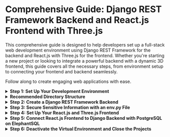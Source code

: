 # Comprehensive Guide: Django REST Framework Backend and React.js Frontend with Three.js

This comprehensive guide is designed to help developers set up a full-stack web development environment using Django REST Framework for the backend and React.js with Three.js for the frontend. Whether you're starting a new project or looking to integrate a powerful backend with a dynamic 3D frontend, this guide covers all the necessary steps, from environment setup to connecting your frontend and backend seamlessly. 

Follow along to create engaging web applications with ease.
<details>
<summary><strong>Step 1: Set Up Your Development Environment</strong></summary>

Before you begin, make sure you have the following installed on your computer:

- Python: You'll need Python 3.x installed.
- Node.js and npm: These are required for managing JavaScript dependencies.
- Visual Studio Code: You can download it from the official Visual Studio Code website.
- Git: This is helpful for version control and collaboration.
</details>

<details>
<summary><strong>Recommended Directory Structure</strong></summary>

When setting up a project with a Django REST Framework backend and a separate React.js and Three.js frontend in Visual Studio Code, it's essential to follow a directory structure that promotes organization and maintainability. Here's a recommended directory structure and an explanation for each part:

### Directory Structure:
```
myproject/                 <-- Root project directory
│
├── backend/               <-- Backend project directory
│   ├── backendenv/        <-- Virtual environment for backend
│   ├── backendproject/    <-- Django backend project
│   │   ├── backendproject/ <-- Project settings and configuration
│   │   ├── apiapp/        <-- Django app for API
│   │   │   ├── migrations/  <-- Database migration files
│   │   │   ├── admin.py    <-- Admin site configuration
│   │   │   ├── apps.py     <-- App configuration
│   │   │   ├── models.py   <-- Data models for the API
│   │   │   ├── serializers.py  <-- API serializers
│   │   │   ├── views.py   <-- API views and endpoints
│   │   │   └── ...
│   │   ├── manage.py      <-- Django management script
│   │   └── ...
│   ├── templates/         <-- Django templates (HTML)
│   ├── static/            <-- Static files (CSS, JS, images)
│   │   ├── js/            <-- JavaScript files for the backend
│   │   ├── ...
│   ├── requirements.txt   <-- Python dependencies
│   ├── .gitignore        <-- Git ignore file
│   ├── db.sqlite3        <-- SQLite database file (or other DB)
│   └── ...
│
├── frontend/              <-- Frontend project directory
│   ├── frontendenv/      <-- Virtual environment for frontend
│   ├── frontendproject/  <-- React frontend project
│   │   ├── public/        <-- Public assets
│   │   ├── src/           <-- React source code
│   │   │   ├── components/  <-- React components
│   │   │   │   ├── App.js    <-- Main React component
│   │   │   │   └── ...
│   │   │   ├── App.css    <-- CSS styles for the frontend
│   │   │   ├── index.js   <-- Entry point for the React app
│   │   │   ├── threejs/    <-- Three.js JavaScript files
│   │   │   │   ├── scene.js     <-- Three.js scene setup
│   │   │   │   ├── camera.js    <-- Three.js camera configuration
│   │   │   │   ├── renderer.js  <-- Three.js renderer setup
│   │   │   │   └── ...
│   │   ├── package.json  <-- Node.js package configuration
│   │   ├── node_modules/  <-- Node.js modules for frontend
│   │   └── ...
│   └── ...
│
└── venv/                  <-- Common virtual environment (optional)


```


### Directory Structure and Explanation

- **myproject/**: This is the root directory of your entire project. It contains both the backend and frontend project directories.

  - **backend/**: This directory contains all your Django backend-related files. It includes the Django project (backendproject), the virtual environment (backendenv), and any Django apps you create.

    - **backendenv/**: This directory contains the virtual environment specifically for the Django backend. It's isolated from the system-wide Python environment and holds all the backend dependencies.

    - **backendproject/**: This is the Django project directory for your backend. It contains the settings.py, urls.py, and other Django project files.

      - **backendproject/**: Project settings and configuration.

      - **apiapp/**: Django app for the API.

        - **migrations/**: Database migration files.

        - **admin.py**: Admin site configuration.

        - **apps.py**: App configuration.

        - **models.py**: Data models for the API.

        - **serializers.py**: API serializers.

        - **views.py**: API views and endpoints.

        - ... (other app-specific files)

      - **manage.py**: Django management script.

    - **templates/**: Django templates (HTML).

    - **static/**: Static files (CSS, JS, images).

    - **requirements.txt**: Python dependencies.

    - **.gitignore**: Git ignore file.

    - **db.sqlite3**: SQLite database file (or other DB).

  - **frontend/**: This directory contains all your frontend-related files. It includes the React.js frontend project (frontendproject), the virtual environment (frontendenv), and the node_modules directory, which contains Node.js modules for frontend development.

    - **frontendenv/**: This directory contains the virtual environment specifically for the frontend. It's isolated from the system-wide Python environment and holds all the frontend dependencies.

    - **frontendproject/**: This directory contains your React.js and Three.js frontend project files. It's isolated from the backend project and has its own development environment.

      - **public/**: Public assets.

      - **src/**: React source code.

        - **components/**: React components.

          - **App.js**: Main React component.

          - ... (other components)

        - **App.css**: CSS styles for the frontend.

        - **index.js**: Entry point for the React app.

        - **threejs/**: Three.js JavaScript files.

          - **scene.js**: Three.js scene setup.

          - **camera.js**: Three.js camera configuration.

          - **renderer.js**: Three.js renderer setup.

          - ... (other Three.js files)

      - **package.json**: Node.js package configuration.

      - **node_modules/**: Node.js modules for frontend.

- **venv/** (optional): This is an optional common virtual environment directory that you can create if you prefer to keep your virtual environment separate from the backend and frontend. However, it's often recommended to have separate virtual environments for each part of your project for better isolation.

Please note that this is an illustrative example, and you can adapt it to your specific project's needs by adding or removing files and directories as necessary.


Please replace "myproject," "backendproject," "frontendproject," and other placeholder names with your actual project and app names. This directory structure helps keep your project organized, and Visual Studio Code makes it easy to navigate through these directories and manage your code efficiently.

</details>


<details>
<summary><strong>Step 2: Create a Django REST Framework Backend</strong></summary>
  
### Create a New Backend Project Directory

In your terminal, navigate to the directory where you want to create the Django REST Framework backend project:

```bash
cd /path/to/your/backend/directory
```

Create a new directory for your backend project (replace backendproject with your desired project name):

``` bash
mkdir backendproject
```

Move into the newly created backend project directory:

```bash
cd backendproject
```

### Create a Virtual Environment for the Backend
Create a virtual environment for the Django backend (replace backendenv with your preferred environment name):

``` bash
python -m venv backendenv
```

Activate the virtual environment:

- On macOS and Linux:

```bash
source backendenv/bin/activate
```

- On Windows (using Command Prompt):

```bash
backendenv\Scripts\activate
```
- On Windows (using Git Bash or PowerShell):

```bash
source backendenv/Scripts/activate
```

### Install Django and Set Up the Backend
Install Django within the activated virtual environment:

```bash
pip install Django
```
Create a new Django project for your backend:

```bash
django-admin startproject backendproject .
````

### Initial Migration and Additional Migrations
Before proceeding, let's perform the initial database migration. In your terminal, while in the backendproject directory (where manage.py is located), run the following commands:

```bash
python manage.py makemigrations
python manage.py migrate
```
This initializes the database schema based on your project's initial configuration.

Note: You should create additional migrations whenever you make changes to your models, serializers, or database schema. Each migration corresponds to a change in your database structure. For example, if you add a new model or modify an existing one, you need to create a migration to reflect those changes in the database.

To create a migration for model changes, run:

```bash
python manage.py makemigrations
```

To apply the pending migrations, run:

```bash
python manage.py migrate
```

### Create a Django App for the API
Inside your Django project, create an app to handle your API (replace apiapp with your desired app name):

``` bash
python manage.py startapp apiapp
```

### Define Models, Serializers, Views, and Configure Settings
- Define models in your app to represent your data.
- Create serializers and views for your API.
 -Configure your Django project's settings, including database settings and installed apps. Make sure to add your app to the INSTALLED_APPS list in settings.py.
  
### Generate requirements.txt for Backend
While in the backendproject directory (where manage.py is located), run the following command to generate the requirements.txt file:

```bash
pip freeze > requirements.txt
```

### Run the Development Server
Start the Django development server:

```bash
python manage.py runserver
```
Your API will be accessible at http://localhost:8000.

</details>





<details>
<summary><strong>Step 3: Secure Sensitive Information with an env.py File</strong></summary>

### Create an `env.py` File

1. In your Django backend project directory, create a new file named `env.py`. This file will store sensitive information like database credentials and other configurations.

2. Open the `env.py` file and define variables for sensitive information. For example:

   ```python
   # env.py

   # Database configuration
   DATABASE_URL = 'postgres://username:password@hostname/database'

   # Secret key for Django
   SECRET_KEY = 'your-secret-key-here'

   # Other sensitive information
   # ...
   ```
   
Replace the placeholders with your actual database URL, secret key, and any other sensitive information your project requires.

Add env.py to .gitignore
In your Django backend project directory, locate the .gitignore file (or create one if it doesn't exist).

Open the .gitignore file and add an entry to exclude the env.py file from version control. This prevents sensitive information from being accidentally committed to your repository.


```bash
# .gitignore

# Exclude env.py file
env.py
```
Load Environment Variables in Django Settings
In your Django settings.py file, import the env module and load environment variables from the env.py file.

```python
# settings.py

import os
from env import DATABASE_URL, SECRET_KEY  # Import sensitive information

# ...

# Database configuration
DATABASES = {
    'default': {
        'ENGINE': 'django.db.backends.postgresql',
        'NAME': 'database',  # Replace with your database name
        'USER': 'username',  # Replace with your username
        'PASSWORD': 'password',  # Replace with your password
        'HOST': 'hostname',  # Replace with your database host
        'PORT': '5432',  # Default PostgreSQL port
    }
}

# Secret key
SECRET_KEY = SECRET_KEY

# ...
```

This ensures that sensitive information is loaded from the env.py file.

Use Environment Variables in Your Code
Throughout your Django project code, access sensitive information using environment variables instead of hardcoding values. For example:

```python
# Instead of hardcoding the secret key:
# secret_key = 'your-secret-key-here'

# Use the environment variable:
secret_key = os.environ.get('SECRET_KEY')
```

By following these steps, you can securely manage sensitive information in your Django project using an env.py file while keeping it out of version control by including it in the .gitignore file.

This section explains how to create an env.py file to store sensitive information, add it to the .gitignore file to prevent accidental commits, and load environment variables in Django settings to use the stored sensitive data securely.

</details>






<details>
<summary><strong>Step 4: Set Up Your React.js and Three.js Frontend</strong></summary>

### Create a New Frontend Project Directory
In your terminal, navigate to the directory where you want to create the React.js and Three.js frontend project:

```bash
cd /path/to/your/frontend/directory
```

Create a new virtual environment (replace venv with your desired virtual environment name):
``` bash
python -m venv frontendenv
```

Activate the virtual environment:
On Windows:

```bash
frontendvenv\Scripts\activate
```
On macOS and Linux:

```bash
source frontendvenv/bin/activate
```

Now, you can proceed to create the frontendproject directory and set up your React.js project within the virtual environment:

Create a new directory for your frontend project (replace frontendproject with your desired project name):

```bash
mkdir frontendproject
```

Move into the newly created frontend project directory:

```bash
cd frontendproject
```

### Create a React.js Project for the Frontend
Create a new React.js project for your frontend (replace frontendproject with your desired project name):

```bash
npx create-react-app frontendproject
```

### Navigate to Your React Project
Change to the directory of your React project:

```bash
cd frontendproject
```

### Install Axios for Making API Requests
Install the Axios library using npm:

```bash
npm install axios
```

By following these steps, you have created a virtual environment in the frontend directory and set up your React.js project within that virtual environment. This isolates the project's Python dependencies from the system-wide dependencies and ensures a clean environment for your React.js development.

### Install Three.js for 3D Graphics
Install the Three.js library using npm:

```bash
npm install three
```

This makes Three.js available for creating 3D graphics in your React application. (Optional

### Generate requirements.txt for Frontend
While in the frontendproject directory (where package.json is located), run the following command to generate the requirements.txt file using npm:

```bash
npm list --depth 0 --global false > requirements.txt
```

### Develop Your React Frontend
Inside your React project, develop your React components, manage state, and handle UI functionality. You can make API requests to your Django backend using Axios and create 3D graphics with Three.js.

### Start the React Development Server
Start the React development server to run your frontend:

```bash
npm start
```
Your React app will be accessible at http://localhost:3000.
</details>






<details>
<summary><strong>Step 5: Connect React.js Frontend to Django Backend with PostgreSQL on ElephantSQL</strong></summary>

### Configure PostgreSQL Database on ElephantSQL

1. Sign up for an ElephantSQL account if you haven't already: [ElephantSQL](https://www.elephantsql.com/).

2. After logging in, create a new database instance by following their setup instructions.

3. Once the database is created, you'll receive connection details. Note down the database URL; it will look something like this: `postgres://username:password@hostname/database`.

### Update Django Database Settings

4. In your Django backend project, open the `settings.py` file.

5. Locate the `DATABASES` section and update it to use the PostgreSQL database URL you obtained from ElephantSQL. It should look like this:

   ```python
   DATABASES = {
       'default': {
           'ENGINE': 'django.db.backends.postgresql',
           'NAME': 'database',  # Replace with your database name
           'USER': 'username',  # Replace with your username
           'PASSWORD': 'password',  # Replace with your password
           'HOST': 'hostname',  # Replace with your database host
           'PORT': '5432',  # Default PostgreSQL port
       }
   }

Migrate and Populate the Database
In your terminal, while in the Django backend project directory, run the following commands to apply database migrations and create tables:

```bash
python manage.py makemigrations
python manage.py migrate
```
You can now populate the database with data as needed by creating Django models, serializers, and views to handle data storage and retrieval.

Update React.js Frontend API Calls
In your React.js frontend project, open the files where you make API calls to the backend (e.g., using Axios).

Update the API endpoints to point to your Django backend, which is now configured to use PostgreSQL on ElephantSQL. For example:

```javascript
const API_URL = 'http://localhost:8000/api/';  // Replace with your Django backend URL
```
Test the Connection
Start both the Django backend server and the React frontend server.
- Django backend:

```bash
python manage.py runserver
```
- React frontend (from the frontend project directory):

```bash
npm start
```
Ensure that your frontend can successfully make API requests to your Django backend, which, in turn, uses the PostgreSQL database hosted on ElephantSQL.
Now, your React.js frontend is connected to your Django backend via PostgreSQL on ElephantSQL, allowing you to store and retrieve data seamlessly.


This section outlines the steps to configure PostgreSQL on ElephantSQL, update Django database settings, migrate and populate the database, and update API calls in the React.js frontend to connect both parts.

</details>








<details>  
<summary><strong>Step 6: Deactivate the Virtual Environment and Close the Projects</strong></summary>
When you're done working on your Django backend project and React frontend project and want to exit the virtual environment, simply run:

```bash
deactivate
```

This command will deactivate the virtual environment, returning you to the system-wide Python environment.

To close the projects, you can simply close Visual Studio Code or the terminal sessions you've opened for the projects. Your work is saved within the project directories, and you can open them again whenever you need to continue development.
</details>































